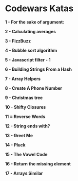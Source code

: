 Codewars Katas
=================

<b>1 - For the sake of argument:</b>

<b>2 - Calculating averages </b>

<b>3 - FizzBuzz </b>

<b>4 - Bubble sort algorithm</b>

<b>5 - Javascript filter - 1</b>

<b>6 - Building Strings From a Hash</b>

<b>7 - Array Helpers</b>

<b>8 - Create A Phone Number</b>

<b>9 - Christmas tree </b>

<b>10 - Shifty Closures</b>

<b>11 = Reverse Words</b>

<b>12 - String ends with?</b>

<b>13 - Greet Me</b>

<b>14 - Pluck</b>

<b>15 - The Vowel Code </b>

<b>16 - Return the missing element </b>

<b>17 - Arrays Similar </b>

